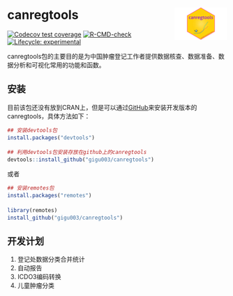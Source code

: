 
<!-- README.md is generated from README.Rmd. Please edit that file -->

# canregtools <img src="man/figures/logo.png" align="right" height="74" />

<!-- badges: start -->

[![Codecov test
coverage](https://codecov.io/gh/gigu003/canregtools/branch/main/graph/badge.svg)](https://app.codecov.io/gh/gigu003/canregtools?branch=main)
[![R-CMD-check](https://github.com/gigu003/canregtools/actions/workflows/R-CMD-check.yaml/badge.svg)](https://github.com/gigu003/canregtools/actions/workflows/R-CMD-check.yaml)
[![Lifecycle:
experimental](https://img.shields.io/badge/lifecycle-experimental-orange.svg)](https://lifecycle.r-lib.org/articles/stages.html#experimental)
<!-- badges: end -->

canregtools包的主要目的是为中国肿瘤登记工作者提供数据核查、数据准备、数据分析和可视化常用的功能和函数。

## 安装

目前该包还没有放到CRAN上，但是可以通过[GitHub](https://github.com/)来安装开发版本的canregtools，具体方法如下：

``` r
## 安装devtools包
install.packages("devtools")

## 利用devtools包安装存放在github上的canregtools
devtools::install_github("gigu003/canregtools")
```

或者

``` r
## 安装remotes包
install.packages("remotes")

library(remotes)
install_github("gigu003/canregtools")
```

## 开发计划

1.  登记处数据分类合并统计
2.  自动报告
3.  ICDO3编码转换
4.  儿童肿瘤分类
